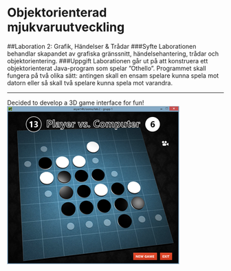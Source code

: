 # Objektorienterad mjukvaruutveckling
##Laboration 2: Grafik, Händelser & Trådar
###Syfte
Laborationen behandlar skapandet av grafiska gränssnitt, händelsehantering, trådar
och objektorientering.
###Uppgift
Laborationen går ut på att konstruera ett objektorienterat Java-program som spelar
”Othello”. Programmet skall fungera på två
olika sätt: antingen skall en ensam spelare kunna spela mot datorn eller så skall två
spelare kunna spela mot varandra.
<hr>
Decided to develop a 3D game interface for fun!

<img src="oomj-lab2/images/game0.png" alt="" />
